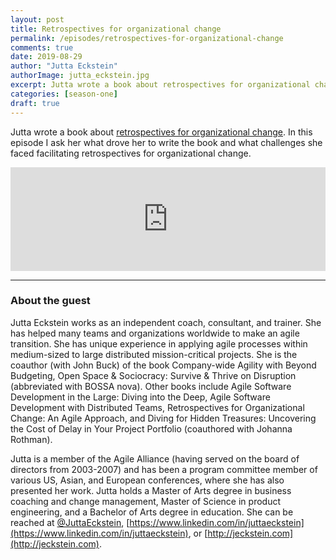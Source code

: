 ```yaml
---
layout: post
title: Retrospectives for organizational change
permalink: /episodes/retrospectives-for-organizational-change
comments: true
date: 2019-08-29
author: "Jutta Eckstein"
authorImage: jutta_eckstein.jpg
excerpt: Jutta wrote a book about retrospectives for organizational change. In this episode I ask her what drove her to write the book and what challenges she faced facilitating retrospectives for organizational change.
categories: [season-one]
draft: true
---
```


Jutta wrote a book about [retrospectives for organizational change](https://www.amazon.com/Retrospectives-Organizational-Change-Agile-Approach/dp/1499190255). In this episode I ask her what drove her to write the book and what challenges she faced facilitating retrospectives for organizational change.

<iframe width="100%" height="166" scrolling="no" frameborder="no" allow="autoplay" src="https://w.soundcloud.com/player/?url=https%3A//api.soundcloud.com/tracks/669745193%3Fsecret_token%3Ds-AZQ5y&color=%23ff5500&auto_play=false&hide_related=false&show_comments=true&show_user=true&show_reposts=false&show_teaser=true"></iframe>

---

### About the guest

Jutta Eckstein works as an independent coach, consultant, and trainer. She has helped many teams and organizations worldwide to make an agile transition. She has unique experience in applying agile processes within medium-sized to large distributed mission-critical projects. She is the coauthor (with John Buck) of the book Company-wide Agility with Beyond Budgeting, Open Space & Sociocracy: Survive & Thrive on Disruption (abbreviated with BOSSA nova). Other books include Agile Software Development in the Large: Diving into the Deep, Agile Software Development with Distributed Teams, Retrospectives for Organizational Change: An Agile Approach, and Diving for Hidden Treasures: Uncovering the Cost of Delay in Your Project Portfolio (coauthored with Johanna Rothman).

Jutta is a member of the Agile Alliance (having served on the board of directors from 2003-2007) and has been a program committee member of various US, Asian, and European conferences, where she has also presented her work. Jutta holds a Master of Arts degree in business coaching and change management, Master of Science in product engineering, and a Bachelor of Arts degree in education. She can be reached at [@JuttaEckstein](https://twitter.com/JuttaEckstein), [https://www.linkedin.com/in/juttaeckstein](https://www.linkedin.com/in/juttaeckstein), or [http://jeckstein.com](http://jeckstein.com).